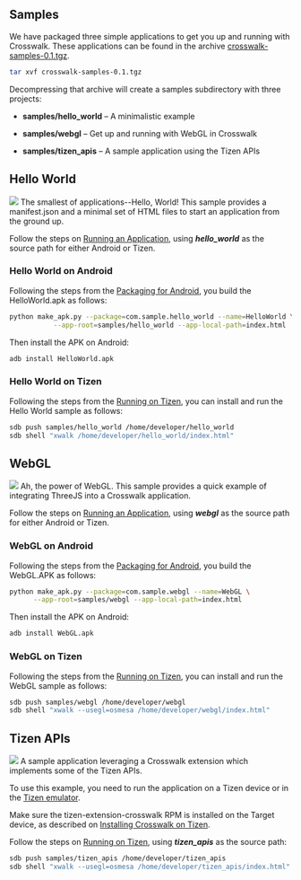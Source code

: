 ## Samples

We have packaged three simple applications to get you up and running with Crosswalk. These applications can be found in the archive <a href='https://origin-download.01.org/crosswalk/releases/crosswalk-samples-0.1.tgz'>crosswalk-samples-0.1.tgz</a>.
```sh
tar xvf crosswalk-samples-0.1.tgz
```
Decompressing that archive will create a samples subdirectory with three projects:
* **samples/hello_world** &ndash; A minimalistic example

* **samples/webgl** &ndash; Get up and running with WebGL in Crosswalk

* **samples/tizen_apis** &ndash; A sample application using the Tizen APIs

## Hello World
<img class='sample-thumb' src='assets/sampapp-icon-helloworld.png'>
The smallest of applications--Hello, World! This sample provides a manifest.json and a minimal set of HTML files to start an application from the ground up.

Follow the steps on [Running an Application](#documentation/running_an_application), using ***hello_world*** as the source path for either Android or Tizen.

### Hello World on Android
Following the steps from the [Packaging for 
Android](#building_an_application/packaging-for-android), you build 
the HelloWorld.apk as follows:
```sh
python make_apk.py --package=com.sample.hello_world --name=HelloWorld \
           --app-root=samples/hello_world --app-local-path=index.html
```
Then install the APK on Android:
```sh
adb install HelloWorld.apk
```

### Hello World on Tizen
Following the steps from the [Running on Tizen](#documentation/running_an_application/running-on-tizen), you can install and run the Hello World sample as follows:
```sh
sdb push samples/hello_world /home/developer/hello_world
sdb shell "xwalk /home/developer/hello_world/index.html"
```

## WebGL
<img class='sample-thumb' src='assets/sampapp-icon-webgl.png'>
Ah, the power of WebGL. This sample provides a quick example of integrating ThreeJS into a Crosswalk application.

Follow the steps on [Running an Application](#documentation/running_an_application), using ***webgl*** as the source path for either Android or Tizen.
### WebGL on Android
Following the steps from the [Packaging for 
Android](#building_an_application/packaging-for-android), you build the WebGL.APK as follows:
```sh
python make_apk.py --package=com.sample.webgl --name=WebGL \
      --app-root=samples/webgl --app-local-path=index.html
```
Then install the APK on Android:
```sh
adb install WebGL.apk
```

### WebGL on Tizen
Following the steps from the [Running on Tizen](#documentation/running_an_application/running-on-tizen), you can install and run the WebGL sample as follows:
```sh
sdb push samples/webgl /home/developer/webgl
sdb shell "xwalk --usegl=osmesa /home/developer/webgl/index.html"
```

## Tizen APIs
<img class='sample-thumb' src='assets/sampapp-icon-api.png'>
A sample application leveraging a Crosswalk extension which implements some of the Tizen APIs.

To use this example, you need to run the application on a Tizen device or in the [Tizen emulator](https://developer.tizen.org/help/index.jsp?topic=%2Forg.tizen.gettingstarted%2Fhtml%2Fdev_env%2Femulator.htm).

Make sure the tizen-extension-crosswalk RPM is installed on the Target device, as described on  [Installing Crosswalk on Tizen](#documentation/installing_crosswalk/tizen).

Follow the steps on [Running on Tizen](#documentation/running_an_application/running-on-tizen), using ***tizen_apis*** as the source path:
```sh
sdb push samples/tizen_apis /home/developer/tizen_apis
sdb shell "xwalk --usegl=osmesa /home/developer/tizen_apis/index.html"
```
